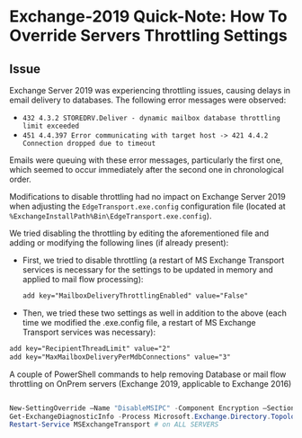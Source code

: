 # Exchange-2019 Quick-Note: How To Override Servers Throttling Settings

## Issue

Exchange Server 2019 was experiencing throttling issues, causing delays in email delivery to databases. The following error messages were observed:

- `432 4.3.2 STOREDRV.Deliver - dynamic mailbox database throttling limit exceeded`
- `451 4.4.397 Error communicating with target host -> 421 4.4.2 Connection dropped due to timeout`

Emails were queuing with these error messages, particularly the first one, which seemed to occur immediately after the second one in chronological order.

Modifications to disable throttling had no impact on Exchange Server 2019 when adjusting the `EdgeTransport.exe.config` configuration file (located at `%ExchangeInstallPath%Bin\EdgeTransport.exe.config`).

We tried disabling the throttling by editing the aforementioned file and adding or modifying the following lines (if already present):

- First, we tried to disable throttling (a restart of MS Exchange Transport services is necessary for the settings to be updated in memory and applied to mail flow processing):
  ```xml
  add key="MailboxDeliveryThrottlingEnabled" value="False"
  ```

- Then, we tried these two settings as well in addition to the above (each time we modified the .exe.config file, a restart of MS Exchange Transport services was necessary):
```xml
add key="RecipientThreadLimit" value="2"
add key="MaxMailboxDeliveryPerMdbConnections" value="3"
```

A couple of PowerShell commands to help removing Database or mail flow throttling on OnPrem servers (Exchange 2019, applicable to Exchange 2016)

```powershell

New-SettingOverride –Name "DisableMSIPC" -Component Encryption –Section UseMSIPC –Parameters @("Enabled=false") -Reason "Disabling MSIPC stack" # on 1 SERVER
Get-ExchangeDiagnosticInfo -Process Microsoft.Exchange.Directory.TopologyService -Component VariantConfiguration -Argument Refresh # on ALL SERVERS
Restart-Service MSExchangeTransport # on ALL SERVERS

```
